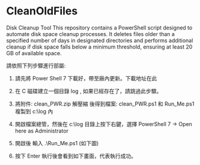 # CleanOldFiles
Disk Cleanup Tool This repository contains a PowerShell script designed to automate disk space cleanup processes. It deletes files older than a specified number of days in designated directories and performs additional cleanup if disk space falls below a minimum threshold, ensuring at least 20 GB of available space.



請依照下列步驟進行部屬:

1. 請先將 Power Shell 7 下載好，帶至廠內更新。下載地址在此
2. 在 C 磁碟建立一個目錄 log , 如果已經存在了，請跳過此步驟。
3. 將附件: clean_PWR.zip 解壓縮 後得到檔案: clean_PWR.ps1  和 Run_Me.ps1  複製到 c:\log 內
4. 開啟檔案總管，然後在 c:\log 目錄上按下右鍵，選擇 PowerShell 7 -> Open here as Administrator 


5. 開啟後 輸入 .\Run_Me.ps1  (如下圖) 


6. 按下 Enter 執行後會看到如下畫面，代表執行成功。
